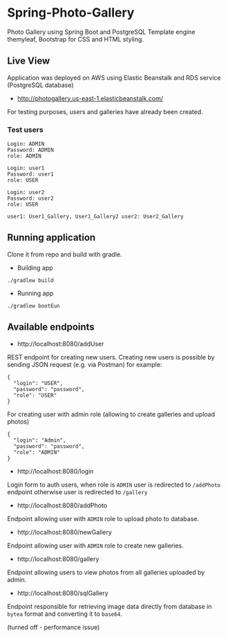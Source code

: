 # Spring-Photo-Gallery
Photo Gallery using Spring Boot and PostgreSQL
Template engine themyleaf, Bootstrap for CSS and HTML styling.

## Live View

Application was deployed on AWS using Elastic Beanstalk and RDS service (PostgreSQL database)
* http://photogallery.us-east-1.elasticbeanstalk.com/

For testing purposes, users and galleries have already been created.

### Test users
```
Login: ADMIN
Password: ADMIN
role: ADMIN

Login: user1
Password: user1
role: USER

Login: user2
Password: user2
role: USER
```
``
user1: User1_Gallery, User1_Gallery2
user2: User2_Gallery
``
## Running application

Clone it from repo and build with gradle.
* Building app
```
./gradlew build
```
* Running app
```
./gradlew bootEun
```
## Available endpoints
* http://localhost:8080/addUser

REST endpoint for creating new users.
Creating new users is possible by sending JSON request (e.g. via Postman)
for example:
```
{
  "login": "USER",
  "password": "password",
  "role": "USER"
}

```
For creating user with admin role (allowing to create galleries and upload photos)
```
{
  "login": "Admin",
  "password": "password",
  "role": "ADMIN"
}
```

* http://localhost:8080/login

Login form to auth users, when role is `ADMIN` user is redirected to `/addPhoto` endpoint otherwise user is redirected to `/gallery`

* http://localhost:8080/addPhoto

Endpoint allowing user with `ADMIN` role to upload photo to database.

* http://localhost:8080/newGallery

Endpoint allowing user with `ADMIN` role to create new galleries.

* http://localhost:8080/gallery

Endpoint allowing users to view photos from all galleries uploaded by admin.

* http://localhost:8080/sqlGallery

Endpoint responsible for retrieving image data directly from database in `bytea` format and converting it to `base64`.

(turned off - performance issue)
